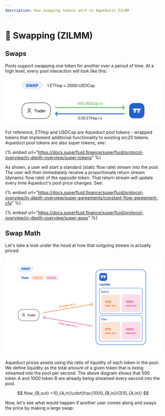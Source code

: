 ```yaml
---
description: How swapping tokens work on Aqueducts ZILMM
---
```


# 🌊 Swapping (ZILMM)

## Swaps

Pools support swapping one token for another over a period of time. At a high level, every pool interaction will look like this:

![](<../.gitbook/assets/Screenshot 2022-08-15 at 9.10.48 PM.png>)

For reference, ETHxp and USDCxp are Aqueduct pool tokens - wrapped tokens that implement additional functionality to existing erc20 tokens. Aqueduct pool tokens are also super tokens, see:

{% embed url="https://docs.superfluid.finance/superfluid/protocol-overview/in-depth-overview/super-tokens" %}

As shown, a user will start a standard (static flow rate) stream into the pool. The user will then immediately receive a proportionate return stream (dynamic flow rate) of the opposite token. That return stream will update every time Aqueduct's pool price changes. See:

{% embed url="https://docs.superfluid.finance/superfluid/protocol-overview/in-depth-overview/super-agreements/constant-flow-agreement-cfa" %}

{% embed url="https://docs.superfluid.finance/superfluid/protocol-overview/in-depth-overview/super-apps" %}

## Swap Math

Let's take a look under the hood at how that outgoing stream is actually priced:

![](<../.gitbook/assets/Screenshot 2022-08-15 at 9.34.10 PM.png>)

Aqueduct prices assets using the ratio of liquidity of each token in the pool. We define liquidity as the total amount of a given token that is being streamed into the pool per second. The above diagram shows that 500 token A and 1000 token B are already being streamed every second into the pool.

$$
flow_{B,out} =10_{A,in}\cdot\frac{1000_{B,in}}{510_{A,in}}
$$

Now, let's see what would happen if another user comes along and sways the price by making a large swap:
